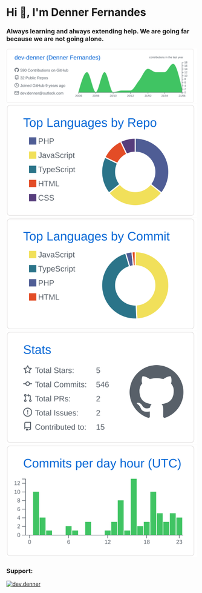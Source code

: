 # Hi 👋, I'm Denner Fernandes
### Always learning and always extending help. We are going far because we are not going alone.

[![](https://raw.githubusercontent.com/dev-denner/dev-denner/master/profile-summary-card-output/github/0-profile-details.svg)](https://github.com/vn7n24fzkq/github-profile-summary-cards)
[![](https://raw.githubusercontent.com/dev-denner/dev-denner/master/profile-summary-card-output/github/1-repos-per-language.svg)](https://github.com/vn7n24fzkq/github-profile-summary-cards)
[![](https://raw.githubusercontent.com/dev-denner/dev-denner/master/profile-summary-card-output/github/2-most-commit-language.svg)](https://github.com/vn7n24fzkq/github-profile-summary-cards)
[![](https://raw.githubusercontent.com/dev-denner/dev-denner/master/profile-summary-card-output/github/3-stats.svg)](https://github.com/vn7n24fzkq/github-profile-summary-cards)
[![](https://raw.githubusercontent.com/dev-denner/dev-denner/master/profile-summary-card-output/github/4-productive-time.svg)](https://github.com/vn7n24fzkq/github-profile-summary-cards)

### Support:
<p>
    <a href="https://www.buymeacoffee.com/dev.denner">
        <img src="https://cdn.buymeacoffee.com/buttons/v2/default-yellow.png" height="50" width="210" title=""
            alt="dev.denner" />
    </a>
</p>
